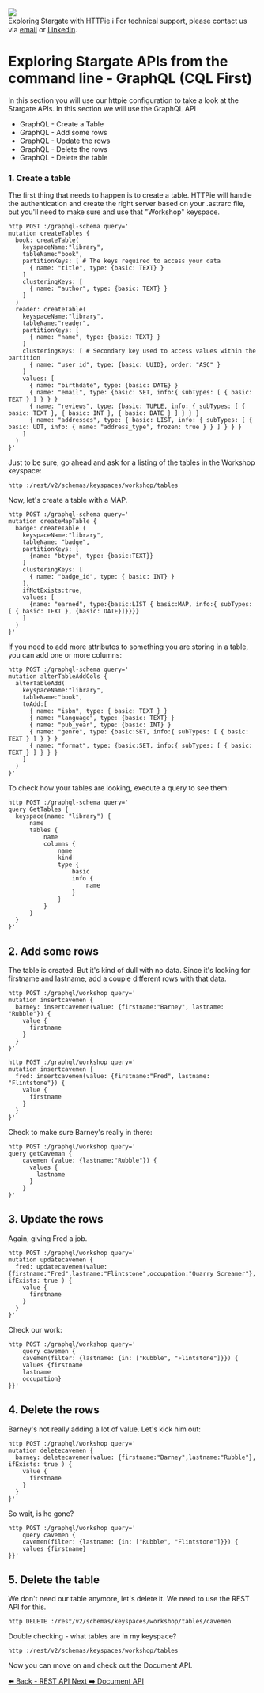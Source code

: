 <!-- TOP -->
<div class="top">
  <img src="https://datastax-academy.github.io/katapod-shared-assets/images/ds-academy-logo.svg" />
  <div class="scenario-title-section">
    <span class="scenario-title">Exploring Stargate with HTTPie</span>
    <span class="scenario-subtitle">ℹ️ For technical support, please contact us via <a href="mailto:kirsten.hunter@datastax.com">email</a> or <a href="https://linkedin.com/in/synedra">LinkedIn</a>.</span>
  </div>
</div>

# Exploring Stargate APIs from the command line - GraphQL (CQL First)

In this section you will use our httpie configuration to take a look at the Stargate APIs.  In this section we will use the GraphQL API

* GraphQL - Create a Table
* GraphQL - Add some rows
* GraphQL - Update the rows
* GraphQL - Delete the rows
* GraphQL - Delete the table

### 1. Create a table

The first thing that needs to happen is to create a table.  HTTPie will handle the authentication and create the right server based on your .astrarc file, but you'll need to make sure and use that "Workshop" keyspace.

```
http POST :/graphql-schema query='
mutation createTables {
  book: createTable(
    keyspaceName:"library",
    tableName:"book",
    partitionKeys: [ # The keys required to access your data
      { name: "title", type: {basic: TEXT} }
    ]
    clusteringKeys: [
      { name: "author", type: {basic: TEXT} }
    ]
  )
  reader: createTable(
    keyspaceName:"library",
    tableName:"reader",
    partitionKeys: [
      { name: "name", type: {basic: TEXT} }
    ]
    clusteringKeys: [ # Secondary key used to access values within the partition
      { name: "user_id", type: {basic: UUID}, order: "ASC" }
  	]
    values: [
      { name: "birthdate", type: {basic: DATE} }
      { name: "email", type: {basic: SET, info:{ subTypes: [ { basic: TEXT } ] } } }
      { name: "reviews", type: {basic: TUPLE, info: { subTypes: [ { basic: TEXT }, { basic: INT }, { basic: DATE } ] } } }
      { name: "addresses", type: { basic: LIST, info: { subTypes: [ { basic: UDT, info: { name: "address_type", frozen: true } } ] } } }
    ]
  )
}'
```

Just to be sure, go ahead and ask for a listing of the tables in the Workshop keyspace:

```
http :/rest/v2/schemas/keyspaces/workshop/tables
```

Now, let's create a table with a MAP.
```
http POST :/graphql-schema query='
mutation createMapTable {
  badge: createTable (
    keyspaceName:"library",
    tableName: "badge",
    partitionKeys: [
      {name: "btype", type: {basic:TEXT}}
    ]
    clusteringKeys: [
      { name: "badge_id", type: { basic: INT} }
    ],
    ifNotExists:true,
    values: [
      {name: "earned", type:{basic:LIST { basic:MAP, info:{ subTypes: [ { basic: TEXT }, {basic: DATE}]}}}}
    ]
  )
}'
```

If you need to add more attributes to something you are storing in a table, you can add one or more columns:
```
http POST :/graphql-schema query='
mutation alterTableAddCols {
  alterTableAdd(
    keyspaceName:"library",
    tableName:"book",
    toAdd:[
      { name: "isbn", type: { basic: TEXT } }
      { name: "language", type: {basic: TEXT} }
      { name: "pub_year", type: {basic: INT} }
      { name: "genre", type: {basic:SET, info:{ subTypes: [ { basic: TEXT } ] } } }
      { name: "format", type: {basic:SET, info:{ subTypes: [ { basic: TEXT } ] } } }
    ]
  )
}'
```

To check how your tables are looking, execute a query to see them:
```
http POST :/graphql-schema query='
query GetTables {
  keyspace(name: "library") {
      name
      tables {
          name
          columns {
              name
              kind
              type {
                  basic
                  info {
                      name
                  }
              }
          }
      }
  }
}'
```


## 2. Add some rows
The table is created.  But it's kind of dull with no data.  Since it's looking for firstname and lastname, add a couple different rows with that data.

```
http POST :/graphql/workshop query='
mutation insertcavemen {
  barney: insertcavemen(value: {firstname:"Barney", lastname: "Rubble"}) {
    value {
      firstname
    }
  }
}'
```

```
http POST :/graphql/workshop query='
mutation insertcavemen {
  fred: insertcavemen(value: {firstname:"Fred", lastname: "Flintstone"}) {
    value {
      firstname
    }
  }
}'
```

Check to make sure Barney's really in there:

```
http POST :/graphql/workshop query='
query getCaveman {
    cavemen (value: {lastname:"Rubble"}) {
      values {
      	lastname
      }
    }
}'
```

## 3. Update the rows

Again, giving Fred a job.

```
http POST :/graphql/workshop query='
mutation updatecavemen {
  fred: updatecavemen(value: {firstname:"Fred",lastname:"Flintstone",occupation:"Quarry Screamer"}, ifExists: true ) {
    value {
      firstname
    }
  }
}'
```

Check our work:

```
http POST :/graphql/workshop query='
    query cavemen {
    cavemen(filter: {lastname: {in: ["Rubble", "Flintstone"]}}) {
    values {firstname
    lastname
    occupation}
}}'
```

## 4. Delete the rows

Barney's not really adding a lot of value.  Let's kick him out:

```
http POST :/graphql/workshop query='
mutation deletecavemen {
  barney: deletecavemen(value: {firstname:"Barney",lastname:"Rubble"}, ifExists: true ) {
    value {
      firstname
    }
  }
}'
```

So wait, is he gone?

```
http POST :/graphql/workshop query='
    query cavemen {
    cavemen(filter: {lastname: {in: ["Rubble", "Flintstone"]}}) {
    values {firstname}
}}'
```

## 5. Delete the table

We don't need our table anymore, let's delete it.  We need to use the REST API for this.

```
http DELETE :/rest/v2/schemas/keyspaces/workshop/tables/cavemen
```

Double checking - what tables are in my keyspace?

```
http :/rest/v2/schemas/keyspaces/workshop/tables
```

Now you can move on and check out the Document API.

<div id="navigation-bottom" class="navigation-bottom">
 <a href='command:katapod.loadPage?[{"step":"step3"}]'
   class="btn btn-dark navigation-bottom-left">⬅️ Back - REST API
 </a>
 <a href='command:katapod.loadPage?[{"step":"step5"}]'
    class="btn btn-dark navigation-bottom-right">Next ➡️ Document API
  </a>
</div>
